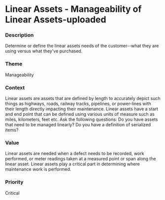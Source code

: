 

#  Linear Assets - Manageability of Linear Assets-uploaded



### Description

Determine or define the linear assets needs of the customer--what they are using versus what they've purchased.




### Theme

Manageability





### Context

Linear assets are assets that are defined by length to accurately depict such things as highways, roads, railway tracks, pipelines, or power-lines with their length directly impacting their maintenance.  Linear assets have a start and end point that can be defined using various units of measure such as miles, kilometers, feet etc. Ask the following questions:  Do you have assets that need to be managed linearly?  Do you have a definition of serialized items? 





### Value

Linear assets are needed when a defect needs to be recorded, work performed, or meter readings taken at a measured point or span along the linear asset. Linear assets play a critical part in determining where maintenance work is performed.













### Priority

Critical



















